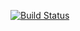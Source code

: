[![Build Status](https://travis-ci.org/berkut91/test.svg?branch=master)](https://travis-ci.org/berkut91/test)
